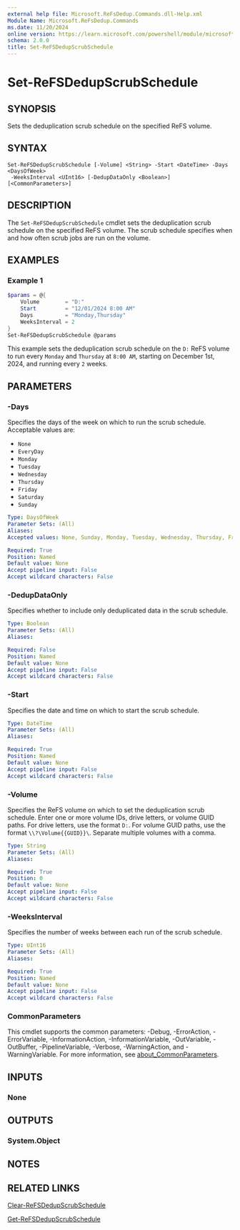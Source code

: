 ```yaml
---
external help file: Microsoft.ReFsDedup.Commands.dll-Help.xml
Module Name: Microsoft.ReFsDedup.Commands
ms.date: 11/20/2024
online version: https://learn.microsoft.com/powershell/module/microsoft.refsdedup.commands/set-refsdedupscrubschedule?view=windowsserver2025-ps&wt.mc_id=ps-gethelp
schema: 2.0.0
title: Set-ReFSDedupScrubSchedule
---
```


# Set-ReFSDedupScrubSchedule

## SYNOPSIS
Sets the deduplication scrub schedule on the specified ReFS volume.

## SYNTAX

```
Set-ReFSDedupScrubSchedule [-Volume] <String> -Start <DateTime> -Days <DaysOfWeek>
 -WeeksInterval <UInt16> [-DedupDataOnly <Boolean>] [<CommonParameters>]
```

## DESCRIPTION

The `Set-ReFSDedupScrubSchedule` cmdlet sets the deduplication scrub schedule on the specified ReFS
volume. The scrub schedule specifies when and how often scrub jobs are run on the volume.

## EXAMPLES

### Example 1

```powershell
$params = @{
    Volume        = "D:"
    Start         = "12/01/2024 8:00 AM"
    Days          = "Monday,Thursday"
    WeeksInterval = 2
}
Set-ReFSDedupScrubSchedule @params
```

This example sets the deduplication scrub schedule on the `D:` ReFS volume to run every `Monday` and
`Thursday` at `8:00 AM`, starting on December 1st, 2024, and running every `2` weeks.

## PARAMETERS

### -Days

Specifies the days of the week on which to run the scrub schedule. Acceptable values are:

- `None`
- `EveryDay`
- `Monday`
- `Tuesday`
- `Wednesday`
- `Thursday`
- `Friday`
- `Saturday`
- `Sunday`

```yaml
Type: DaysOfWeek
Parameter Sets: (All)
Aliases:
Accepted values: None, Sunday, Monday, Tuesday, Wednesday, Thursday, Friday, Saturday, EveryDay

Required: True
Position: Named
Default value: None
Accept pipeline input: False
Accept wildcard characters: False
```

### -DedupDataOnly

Specifies whether to include only deduplicated data in the scrub schedule.

```yaml
Type: Boolean
Parameter Sets: (All)
Aliases:

Required: False
Position: Named
Default value: None
Accept pipeline input: False
Accept wildcard characters: False
```

### -Start

Specifies the date and time on which to start the scrub schedule.

```yaml
Type: DateTime
Parameter Sets: (All)
Aliases:

Required: True
Position: Named
Default value: None
Accept pipeline input: False
Accept wildcard characters: False
```

### -Volume

Specifies the ReFS volume on which to set the deduplication scrub schedule. Enter one or more volume
IDs, drive letters, or volume GUID paths. For drive letters, use the format `D:`. For volume GUID
paths, use the format `\\?\Volume{{GUID}}\`. Separate multiple volumes with a comma.

```yaml
Type: String
Parameter Sets: (All)
Aliases:

Required: True
Position: 0
Default value: None
Accept pipeline input: False
Accept wildcard characters: False
```

### -WeeksInterval

Specifies the number of weeks between each run of the scrub schedule.

```yaml
Type: UInt16
Parameter Sets: (All)
Aliases:

Required: True
Position: Named
Default value: None
Accept pipeline input: False
Accept wildcard characters: False
```

### CommonParameters

This cmdlet supports the common parameters: -Debug, -ErrorAction, -ErrorVariable,
-InformationAction, -InformationVariable, -OutVariable, -OutBuffer, -PipelineVariable, -Verbose,
-WarningAction, and -WarningVariable. For more information, see
[about_CommonParameters](/powershell/module/microsoft.powershell.core/about/about_commonparameters).

## INPUTS

### None

## OUTPUTS

### System.Object

## NOTES

## RELATED LINKS

[Clear-ReFSDedupScrubSchedule](Clear-ReFSDedupScrubSchedule.md)

[Get-ReFSDedupScrubSchedule](Get-ReFSDedupScrubSchedule.md)
